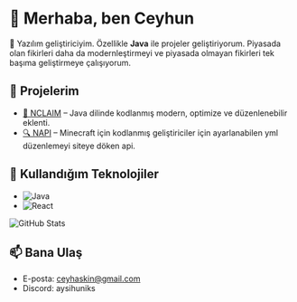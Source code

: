 # 👋 Merhaba, ben Ceyhun

🎯 Yazılım geliştiriciyim. Özellikle **Java** ile projeler geliştiriyorum. Piyasada olan fikirleri daha da modernleştirmeyi ve piyasada olmayan fikirleri tek başıma geliştirmeye çalışıyorum.

## 🚀 Projelerim
- [🌟 NCLAIM](https://github.com/aysihuniks/NClaim) – Java dilinde kodlanmış modern, optimize ve düzenlenebilir eklenti.
- [🔍 NAPI](https://github.com/ahmetdev/arama-motoru) – Minecraft için kodlanmış geliştiriciler için ayarlanabilen yml düzenlemeyi siteye döken api.

## 💼 Kullandığım Teknolojiler
- ![Java](https://img.shields.io/badge/Java-3776AB?style=for-the-badge&logo=java&logoColor=white)
- ![React](https://img.shields.io/badge/React-20232A?style=for-the-badge&logo=react&logoColor=61DAFB)

![GitHub Stats](https://github-readme-stats.vercel.app/api?username=aysihuniks&show_icons=true&theme=radical)

## 📫 Bana Ulaş
- E-posta: ceyhaskin@gmail.com
- Discord: aysihuniks
